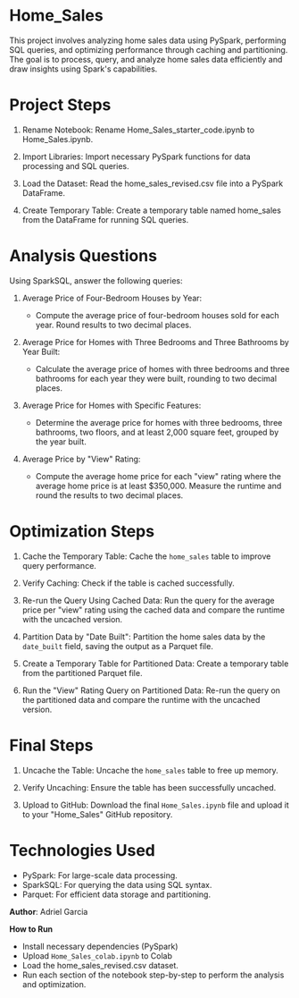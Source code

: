 # Home_Sales

This project involves analyzing home sales data using PySpark, performing SQL queries, and optimizing performance through caching and partitioning. The goal is to process, query, and analyze home sales data efficiently and draw insights using Spark's capabilities.

# Project Steps

1. Rename Notebook: Rename Home_Sales_starter_code.ipynb to Home_Sales.ipynb.

2. Import Libraries: Import necessary PySpark functions for data processing and SQL queries.

3. Load the Dataset: Read the home_sales_revised.csv file into a PySpark DataFrame.

4. Create Temporary Table: Create a temporary table named home_sales from the DataFrame for running SQL queries.

# Analysis Questions

Using SparkSQL, answer the following queries:

1. Average Price of Four-Bedroom Houses by Year:

    * Compute the average price of four-bedroom houses sold for each year. Round results to two decimal places.

2. Average Price for Homes with Three Bedrooms and Three Bathrooms by Year Built:

    * Calculate the average price of homes with three bedrooms and three bathrooms for each year they were built, rounding to two decimal places.

3. Average Price for Homes with Specific Features:

    * Determine the average price for homes with three bedrooms, three bathrooms, two floors, and at least 2,000 square feet, grouped by the year built.

4. Average Price by "View" Rating:

    * Compute the average home price for each "view" rating where the average home price is at least $350,000. Measure the runtime and round the results to two decimal places.

# Optimization Steps

1. Cache the Temporary Table: Cache the `home_sales` table to improve query performance.

2. Verify Caching: Check if the table is cached successfully.

3. Re-run the Query Using Cached Data: Run the query for the average price per "view" rating using the cached data and compare the runtime with the uncached version.

4. Partition Data by "Date Built": Partition the home sales data by the `date_built` field, saving the output as a Parquet file.

5. Create a Temporary Table for Partitioned Data: Create a temporary table from the partitioned Parquet file.

6. Run the "View" Rating Query on Partitioned Data: Re-run the query on the partitioned data and compare the runtime with the uncached version.

# Final Steps

1. Uncache the Table: Uncache the `home_sales` table to free up memory.

2. Verify Uncaching: Ensure the table has been successfully uncached.

3. Upload to GitHub: Download the final `Home_Sales.ipynb` file and upload it to your "Home_Sales" GitHub repository.

# Technologies Used

* PySpark: For large-scale data processing.
* SparkSQL: For querying the data using SQL syntax.
* Parquet: For efficient data storage and partitioning.




__Author__: Adriel Garcia

__How to Run__

* Install necessary dependencies (PySpark)
* Upload `Home_Sales_colab.ipynb` to Colab
* Load the home_sales_revised.csv dataset.
* Run each section of the notebook step-by-step to perform the analysis and optimization.